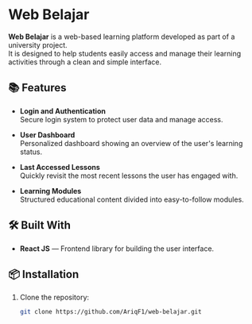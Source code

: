 # Web Belajar

**Web Belajar** is a web-based learning platform developed as part of a university project.  
It is designed to help students easily access and manage their learning activities through a clean and simple interface.

## 📚 Features

- **Login and Authentication**  
  Secure login system to protect user data and manage access.

- **User Dashboard**  
  Personalized dashboard showing an overview of the user's learning status.

- **Last Accessed Lessons**  
  Quickly revisit the most recent lessons the user has engaged with.

- **Learning Modules**  
  Structured educational content divided into easy-to-follow modules.

## 🛠️ Built With

- **React JS** — Frontend library for building the user interface.

## 📦 Installation

1. Clone the repository:
   ```bash
   git clone https://github.com/AriqF1/web-belajar.git
